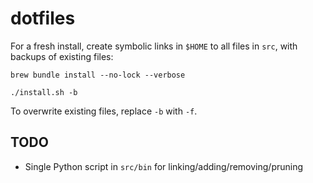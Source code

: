 # dotfiles

For a fresh install, create symbolic links in `$HOME` to all files in `src`, with backups of existing files:

```
brew bundle install --no-lock --verbose

./install.sh -b
```

To overwrite existing files, replace `-b` with `-f`.

## TODO

- Single Python script in `src/bin` for linking/adding/removing/pruning
